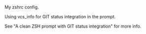 My zshrc config.

Using vcs_info for GIT status integration in the prompt.

See "A clean ZSH prompt with GIT status integration" for more info.
